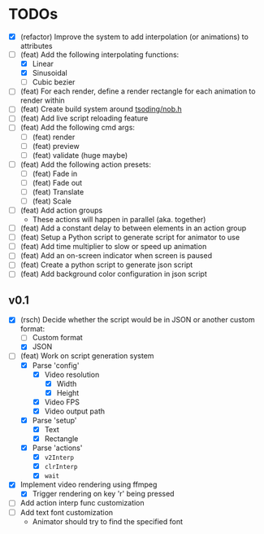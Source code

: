 # TODOs

- [x] (refactor) Improve the system to add interpolation (or animations) to attributes
- [ ] (feat) Add the following interpolating functions:
    - [x] Linear
    - [x] Sinusoidal
    - [ ] Cubic bezier
- [ ] (feat) For each render, define a render rectangle for each animation to render within
- [ ] (feat) Create build system around [tsoding/nob.h](https://github.com/tsoding/nob.h)
- [ ] (feat) Add live script reloading feature
- [ ] (feat) Add the following cmd args:
    - [ ] (feat) render
    - [ ] (feat) preview
    - [ ] (feat) validate (huge maybe)
- [ ] (feat) Add the following action presets:
    - [ ] (feat) Fade in
    - [ ] (feat) Fade out
    - [ ] (feat) Translate
    - [ ] (feat) Scale
- [ ] (feat) Add action groups
    - These actions will happen in parallel (aka. together)
- [ ] (feat) Add a constant delay to between elements in an action group
- [ ] (feat) Setup a Python script to generate script for animator to use
- [ ] (feat) Add time multiplier to slow or speed up animation
- [ ] (feat) Add an on-screen indicator when screen is paused
- [ ] (feat) Create a python script to generate json script
- [ ] (feat) Add background color configuration in json script

## v0.1
- [x] (rsch) Decide whether the script would be in JSON or another custom format:
    - [ ] Custom format
    - [x] JSON
- [ ] (feat) Work on script generation system
    - [x] Parse 'config'
        - [x] Video resolution
            - [x] Width
            - [x] Height
        - [x] Video FPS
        - [x] Video output path
    - [x] Parse 'setup'
        - [x] Text
        - [x] Rectangle
    - [x] Parse 'actions'
        - [x] `v2Interp`
        - [x] `clrInterp`
        - [x] `wait`
- [x] Implement video rendering using ffmpeg
    - [x] Trigger rendering on key 'r' being pressed
- [ ] Add action interp func customization
- [ ] Add text font customization
    - Animator should try to find the specified font
